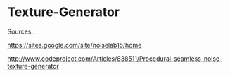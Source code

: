 # Texture-Generator
Sources : 

https://sites.google.com/site/noiselab15/home

http://www.codeproject.com/Articles/838511/Procedural-seamless-noise-texture-generator
